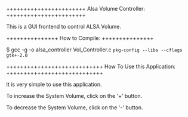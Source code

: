+++++++++++++++++++++++
Alsa Volume Controller:
+++++++++++++++++++++++

This is a GUI frontend to control ALSA Volume.

+++++++++++++++
How to Compile:
+++++++++++++++

$ gcc -g -o alsa_controller Vol_Controller.c `pkg-config --libs --cflags gtk+-2.0`


++++++++++++++++++++++++++++
How To Use this Application:
++++++++++++++++++++++++++++

It is very simple to use this application. 

To increase the System Volume, click on the '+' button.

To decrease the System Volume, click on the '-' button.



